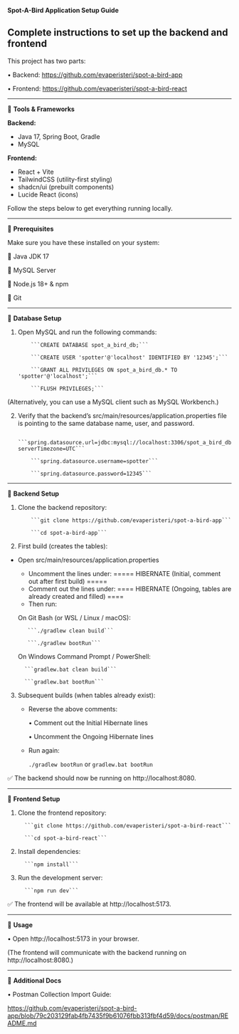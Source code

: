 **Spot-A-Bird Application Setup Guide**

## Complete instructions to set up the backend and frontend 

This project has two parts:

•	Backend: https://github.com/evaperisteri/spot-a-bird-app

•	Frontend: https://github.com/evaperisteri/spot-a-bird-react
________________________________________
 ️🔸 **Tools & Frameworks**

**Backend:**
- Java 17, Spring Boot, Gradle
- MySQL

**Frontend:**
- React + Vite
- TailwindCSS (utility-first styling)
- shadcn/ui (prebuilt components)
- Lucide React (icons)


Follow the steps below to get everything running locally.
________________________________________
🔸 **Prerequisites**

Make sure you have these installed on your system:

🔹 Java JDK 17

🔹 MySQL Server

🔹 Node.js 18+ & npm

🔹 Git
________________________________________
🔸 **Database Setup**
1.	Open MySQL and run the following commands:

            ```CREATE DATABASE spot_a_bird_db;```
            
            ```CREATE USER 'spotter'@'localhost' IDENTIFIED BY '12345';```
                 
            ```GRANT ALL PRIVILEGES ON spot_a_bird_db.* TO 'spotter'@'localhost';```
                 
            ```FLUSH PRIVILEGES;```


   (Alternatively, you can use a MySQL client such as MySQL Workbench.)

2.	Verify that the backend’s src/main/resources/application.properties file is pointing to the same database name, user, and password.
    
            ```spring.datasource.url=jdbc:mysql://localhost:3306/spot_a_bird_db?serverTimezone=UTC```
        
            ```spring.datasource.username=spotter```
        
            ```spring.datasource.password=12345```
________________________________________
🔸 **Backend Setup**

1.	Clone the backend repository:

            ```git clone https://github.com/evaperisteri/spot-a-bird-app```
            
            ```cd spot-a-bird-app```


2.	First build (creates the tables):

   - Open src/main/resources/application.properties
     -	Uncomment the lines under:
       ===== HIBERNATE (Initial, comment out after first build) =====
     -	Comment out the lines under:
        ==== HIBERNATE (Ongoing, tables are already created and filled) ====
     - Then run:
     
     On Git Bash (or WSL / Linux / macOS):

            ```./gradlew clean build```
            
            ```./gradlew bootRun```

     On Windows Command Prompt / PowerShell:

           ```gradlew.bat clean build```
    
           ```gradlew.bat bootRun```

3.	Subsequent builds (when tables already exist):
      -	Reverse the above comments:
      
           •	Comment out the Initial Hibernate lines
      
           •	Uncomment the Ongoing Hibernate lines
      
      -	Run again:


        ```./gradlew bootRun``` or ```gradlew.bat bootRun```

✅ The backend should now be running on http://localhost:8080.
________________________________________
🔸 **Frontend Setup**
1.	Clone the frontend repository:

          ```git clone https://github.com/evaperisteri/spot-a-bird-react```

          ```cd spot-a-bird-react```
2.	Install dependencies:

          ```npm install```
3.	Run the development server:

          ```npm run dev```

✅ The frontend will be available at http://localhost:5173.
________________________________________
🔸 **Usage**

•	Open http://localhost:5173 in your browser.

   (The frontend will communicate with the backend running on http://localhost:8080.)
________________________________________
🔸 **Additional Docs**

•	Postman Collection Import Guide:

https://github.com/evaperisteri/spot-a-bird-app/blob/79c203129fab4fb7435f9b61076fbb313fbf4d59/docs/postman/README.md
